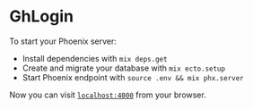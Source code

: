 # GhLogin

To start your Phoenix server:

- Install dependencies with `mix deps.get`
- Create and migrate your database with `mix ecto.setup`
- Start Phoenix endpoint with `source .env && mix phx.server`

Now you can visit [`localhost:4000`](http://localhost:4000) from your browser.
